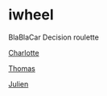 # iwheel
BlaBlaCar Decision roulette

[Charlotte](https://github.com/chamartin5)

[Thomas](https://github.com/tfromontblablacar)

[Julien](https://github.com/jugdx)

